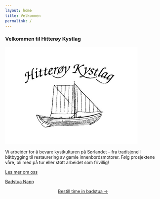 ```yaml
---
layout: home
title: Velkommen
permalink: /
---
```


<link rel="stylesheet" href="{{ "/assets/css/custom.css" | relative_url }}">

### Velkommen til Hitterøy Kystlag

![Alternativ tekst](/assets/img/logo.png)

Vi arbeider for å bevare kystkulturen på Sørlandet – fra tradisjonell båtbygging
til restaurering av gamle innenbordsmotorer. Følg prosjektene våre, bli med på tur
eller støtt arbeidet som frivillig!

[Les mer om oss](/about/)

[Badstua Napp](/napp/)

<div style="text-align:center">
	<a href="https://napp.hitteroykystlag.no" class="btn btn-booking my-4">Bestill time in badstua →</a>
</div>
